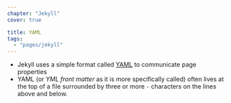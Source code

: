```yaml
---
chapter: "Jekyll"
cover: true

title: YAML
tags:
  - "pages/jekyll"
---
```


* Jekyll uses a simple format called [YAML](http://www.yaml.org/) to communicate page properties
* YAML (or _YML front matter_ as it is more specifically called) often lives at the top of a file surrounded by three or more `-` characters on the lines above and below.
